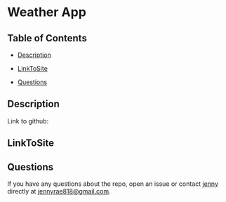 # Weather App
## <Project Weather App>

## Table of Contents 

* [Description](#description)

* [LinkToSite](#LinkToSite)

* [Questions](#questions)


## Description





Link to github:

## LinkToSite
<link to the live site here>


## Questions

If you have any questions about the repo, open an issue or contact [jenny](undefined) directly at jennyrae818@gmail.com.